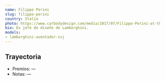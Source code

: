 ```yaml
---
name: Filippo Perini
slug: filippo-perini
country: Italia
photo: https://www.carbodydesign.com/media/2017/07/Filippo-Perini-at-the-2016-SPD-Degree-Show-01.jpg
bio: Ex jefe de diseño de Lamborghini.
models:
- lamborghini-aventador-svj
---
```


## Trayectoria

- Premios: —
- Notas: —

